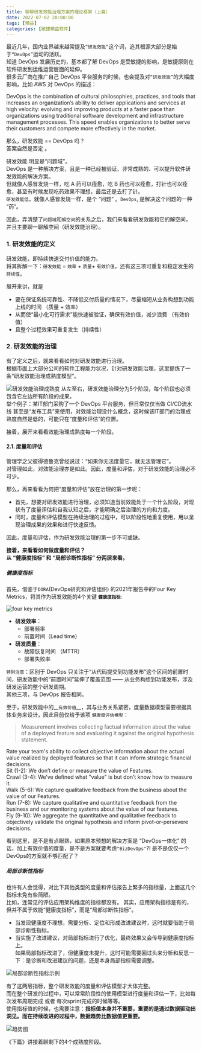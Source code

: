 ```yaml
---
title: 聊聊研发效能治理方案的理论框架（上篇）    
date: 2022-07-02 20:00:00  
tags: [精益]   
categories: [敏捷精益软件]  
---
```


最近几年，国内业界越来越常提及`“研发效能”`这个词，追其根源大部分是始于`“DevOps”`运动的活跃。  
知道 DevOps 发展历史的，基本都了解 DevOps 是受敏捷的影响，是敏捷原则在软件研发到运维运营层面的延伸。  
很多云厂商在推广自己 DevOps 平台服务的时候，也会提及对`“研发效能”`的大幅度影响，比如 AWS 对 DevOps 的描述：
>
DevOps is the combination of cultural philosophies, practices, and tools that increases an organization’s ability to deliver applications and services at high velocity: evolving and improving products at a faster pace than organizations using traditional software development and infrastructure management processes. This speed enables organizations to better serve their customers and compete more effectively in the market.

那么，研发效能 == DevOps 吗？  
答案自然是否定 。  
<!-- more -->
研发效能 明显是“问题域”。  
DevOps 是一种解决方案，且是一种已经被验证、非常成熟的、可以提升软件研发效能的解决方案。  
但就像人感冒发烧一样，吃 A 药可以痊愈，吃 B 药也可以痊愈，打针也可以痊愈，甚至有时候发现吃药效果不理想，最后还是去打了针。  
`研发效能低`，就像人感冒发烧一样，是个 “问题” 。`DevOps`, 是解决这个问题的一种 “药”。

因此，弄清楚了`问题域`和`解空间`的关系之后，我们来看看研发效能和它的解空间，并且主要聊一聊解空间（研发效能治理）。

### 1. 研发效能的定义
研发效能，即持续快速交付价值的能力。  
将其拆解一下：`研发效能` = `效率` + `质量`+ `有效价值`，还有这三项可重复和稳定发生的`持续性`。  

展开来讲，就是

- 要在保证系统可靠性、不降低交付质量的情况下，尽量缩短从业务构想到功能上线的时间  （质量 + 效率）  
- 从而使“最小化可行需求”能快速被验证，确保有效价值，减少浪费  （有效价值）  
- 且整个过程效果可重复发生（持续性）  

### 2. 研发效能的治理
有了定义之后，就来看看如何对研发效能进行治理。  
根据市面上大部分公司的软件工程能力状况，针对研发效能治理，这里提炼了一条“研发效能治理成熟度模型”。

![研发效能治理成熟度](./聊聊研发效能治理方案的理论框架/治理成熟度曲线.png)
从左至右，研发效能治理分为5个阶段，每个阶段也必须包含它左边所有阶段的成果。  
举个例子：某IT部门采购了一个 DevOps 平台服务，但日常仅仅当做 CI/CD流水线 甚至是“发布工具”来使用，对效能治理没什么概念，这时候该IT部门的治理成熟度自然是低的，可能只在“度量和评估”的位置。

接着，展开来看看效能治理成熟度每一个阶段。

#### 2.1. 度量和评估
管理学之父彼得德鲁克曾经说过：“如果你无法度量它，就无法管理它”。  
对管理如此，对效能治理亦是如此。因此，度量和评估，对于研发效能的治理必不可少。

那么，再来看看为何把“度量和评估”放在治理的第一步呢：

- 首先，想要对研发效能进行治理，必须知道当前效能处于一个什么阶段，对现状有了度量评估和自我认知之后，才能明确之后治理的方向和力度。  
- 同时，度量和评估模型在持续治理的过程中，可以阶段性地重复使用，用以呈现治理成果的效果和进行快速反馈。  

因此，度量和评估，作为研发效能治理的第一步不可或缺。

__接着，来看看如何做度量和评估？__    
__从 “健康度指标” 和 “局部诊断性指标” 分两层来看。__  
##### 健康度指标
首先，借鉴于`DORA`(DevOps研究和评估组织) 的2021年报告中的Four Key Metrics，将其作为研发效能的4个关键 __`健康度指标`__:

![four key metrics](./聊聊研发效能治理方案的理论框架/four_key_metrics.png)

- __研发效率__：
	- 部署频率 
	- 前置时间（Lead time）
- __研发质量__：
	- 故障恢复时间 （MTTR）
	- 部署失败率  
	
`特别注意`：区别于 DevOps 只关注于“从代码提交到功能发布”这个区间的前置时间，研发效能中的“前置时间”延伸了覆盖范围 —— 从业务构想到功能发布，涉及研发运营的整个研发周期。  
其他三项，与 DevOps 报告相同。

至于，研发效能中的__`有效价值`__，其与业务关系紧密，度量数据模型需要根据具体业务来设计，因此目前仅给予该项 `健康度评估模型`：
> Measurement involves collecting factual information about the value of a deployed feature and evaluating it against the original hypothesis statement.
> 
Rate your team's ability to collect objective information about the actual value realized by deployed features so that it can inform strategic financial decisions.  
Sit (1-2): We don’t define or measure the value of Features.  
Crawl (3-4): We’ve defined what "value" is but don’t know how to measure it.  
Walk (5-6): We capture qualitative feedback from the business about the value of our Features.   
Run (7-8): We capture qualitative and quantitative feedback from the business and our monitoring systems about the value of our features.  
Fly (9-10): We aggregate the quantitative and qualitative feedback to objectively validate the original hypothesis and inform pivot-or-persevere decisions.
  
看到这里，是不是有点眼熟，如果原本预想的解决方案是 “DevOps一体化” 的话，加上有效价值的度量，是不是方案就要考虑`"BizDevOps"`?! 是不是仅仅一个DevOps的方案就不够匹配了？

##### 局部诊断性指标 
也许有人会觉得，对比下其他类型的度量和评估报告上繁多的指标量，上面这几个指标未免有些简陋。  
比如，连常见的评估应用架构维度的指标都没有。
其实，应用架构指标是有的，但并不属于效能“健康度指标”，而是“局部诊断性指标”。

- 当发现健康度不理想，需要分析、定位和形成改进建议时，这时就要借助于局部诊断性指标。
- 当实施了改进建议，对局部指标进行了优化，最终效果又会传导到健康度指标上。  
如果局部指标改进了，但健康度未提升，这时可能需要回过头来分析和反思一下：是诊断和改进建议的问题，还是本身局部指标需要调整。

![局部诊断性指标示例](./聊聊研发效能治理方案的理论框架/局部诊断性指标.png)

有了这两层指标，整个研发效能的度量和评估模型才大体完整。  
而在整个研发的过程中，可以常常阶段性的使用模型进行度量和评估一下，比如每次发布周期完成 或者 每次sprint完成的时候等等。  
使用指标值的时候，也需要注意：__指标值本身并不重要，重要的是通过数据驱动出洞见。而在持续改进的过程中，数据趋势比数据值更重要。__

![趋势图](./聊聊研发效能治理方案的理论框架/key_metrics_report.png)



《下篇》讲接着聊剩下的4个成熟度阶段。

